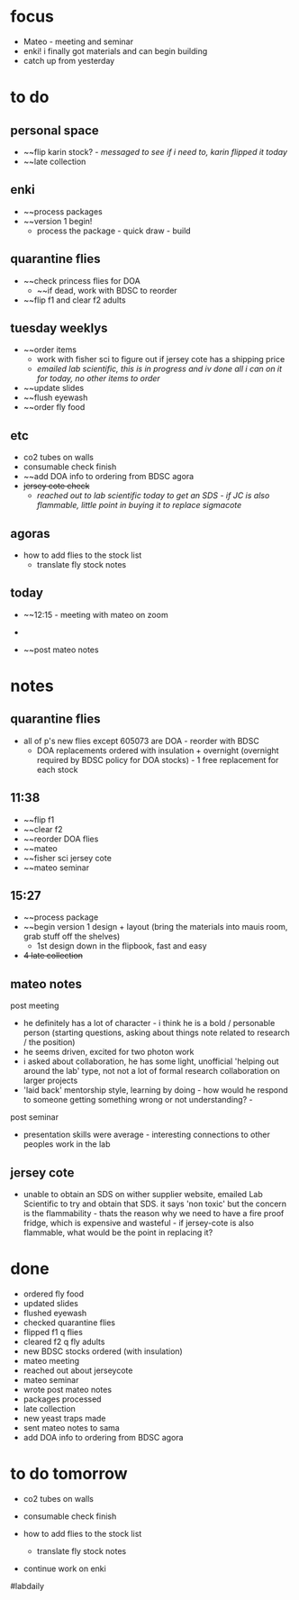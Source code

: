 # focus
- Mateo - meeting and seminar
- enki! i finally got materials and can begin building
- catch up from yesterday

# to do
## personal space
- ~~flip karin stock? - *messaged to see if i need to, karin flipped it today*
- ~~late collection
## enki
- ~~process packages
- ~~version 1 begin!
	- process the package - quick draw - build
## quarantine flies
- ~~check princess flies for DOA
	- ~~if dead, work with BDSC to reorder
- ~~flip f1 and clear f2 adults
## tuesday weeklys
- ~~order items
	- work with fisher sci to figure out if jersey cote has a shipping price
	- *emailed lab scientific, this is in progress and iv done all i can on it for today, no other items to order*
- ~~update slides
- ~~flush eyewash
- ~~order fly food
## etc
- co2 tubes on walls
- consumable check finish
- ~~add DOA info to ordering from BDSC agora
- ~~jersey cote check~~
	- *reached out to lab scientific today to get an SDS - if JC is also flammable, little point in buying it to replace sigmacote*
## agoras
- how to add flies to the stock list
	- translate fly stock notes
## today
- ~~12:15 - meeting with mateo on zoom
- ~~~1:30 - mateo seminar
- ~~post mateo notes
# notes
## quarantine flies
- all of p's new flies except 605073 are DOA - reorder with BDSC
	- DOA replacements ordered with insulation + overnight (overnight required by BDSC policy for DOA stocks) - 1 free replacement for each stock
## 11:38
- ~~flip f1
- ~~clear f2
- ~~reorder DOA flies
- ~~mateo
- ~~fisher sci jersey cote
- ~~mateo seminar

## 15:27
- ~~process package
- ~~begin version 1 design + layout (bring the materials into mauis room, grab stuff off the shelves)
	- 1st design down in the flipbook, fast and easy
- ~~4 late collection~~
## mateo notes
post meeting
- he definitely has a lot of character - i think he is a bold / personable person (starting questions, asking about things note related to research / the position) 
- he seems driven, excited for two photon work 
- i asked about collaboration, he has some light, unofficial 'helping out around the lab' type, not not a lot of formal research collaboration on larger projects
- 'laid back' mentorship style, learning by doing - how would he respond to someone getting something wrong or not understanding? - 

post seminar
- presentation skills were average - interesting connections to other peoples work in the lab

## jersey cote
- unable to obtain an SDS on wither supplier website, emailed Lab Scientific to try and obtain that SDS. it says 'non toxic' but the concern is the flammability - thats the reason why we need to have a fire proof fridge, which is expensive and wasteful - if jersey-cote is also flammable, what would be the point in replacing it?
# done
- ordered fly food
- updated slides
- flushed eyewash
- checked quarantine flies
- flipped f1 q flies
- cleared f2 q fly adults
- new BDSC stocks ordered (with insulation)
- mateo meeting
- reached out about jerseycote
- mateo seminar
- wrote post mateo notes
- packages processed
- late collection
- new yeast traps made
- sent mateo notes to sama
- add DOA info to ordering from BDSC agora
# to do tomorrow
- co2 tubes on walls
- consumable check finish

- how to add flies to the stock list
	- translate fly stock notes

- continue work on enki

#labdaily 